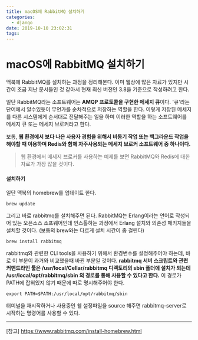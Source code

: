 ```yaml
---
title: macOS에 RabbitMQ 설치하기
categories:
  - django
date: 2019-10-10 23:02:31
tags:
---
```


# macOS에 RabbitMQ 설치하기

맥북에 RabbitMQ를 설치하는 과정을 정리해본다. 이미 웹상에 많은 자료가 있지만 시간이 조금 지난 문서들인 것 같아서 현재 최신 버전인 3.8을 기준으로 작성하려고 한다.

일단 RabbitMQ라는 소프트웨어는 **AMQP 프로토콜을 구현한 메세지 큐**이다. '큐'라는 단어에서 알수있듯이 무언가를 순차적으로 저장하는 역할을 한다. 이렇게 저장된 메세지를 다른 시스템에게 순서대로 전달해주는 일을 하며 이러한 역할을 하는 소프트웨어를 메세지 큐 또는 메세지 브로커라고 한다.

보통, **웹 환경에서 보다 나은 사용자 경험을 위해서 비동기 작업 또는 백그라운드 작업을 해야할 때 이용하며 Redis와 함께 자주사용되는 메세지 브로커 소프트웨어 중 하나이다.**

> 웹 환경에서 메세지 브로커를 사용하는 예제를 보면 RabbitMQ와 Redis에 대한 자료가 가장 많을 것이다.

#### 설치하기

일단 맥북의 homebrew를 업데이트 한다.
~~~shell
brew update
~~~

그리고 바로 rabbitmq를 설치해주면 된다. RabbitMQ는 Erlang이라는 언어로 작성되어 있는 오픈소스 소프웨어인데 인스톨하는 과정에서 Erlang 설치와 의존성 패키지들을 설치할 것이다. (보통의 brew와는 다르게 설치 시간이 좀 걸린다)

~~~shell
brew install rabbitmq
~~~

rabbitmq와 관련한 CLI tools을 사용하기 위해서 환경변수를 설정해주어야 하는데, 바로 이 부분이 과거와 비교했을때 바뀐 부분일 것이다. **rabbitmq 서버 스크립트와 관련 커맨드라인 툴은 /usr/local/Cellar/rabbitmq 디렉토리의 sbin 폴더에 설치가 되는데 /usr/local/opt/rabbitmq/sbin 의 경로를 통해 사용할 수 있다고 한다.** 이 경로가 PATH에 잡혀있지 않기 때문에 따로 명시해주어야 한다.

~~~shell
export PATH=$PATH:/usr/local/opt/rabbitmq/sbin
~~~

터미널을 재시작하거나 사용중인 쉘 설정파일을 source 해주면 rabbitmq-server로 시작하는 명령어를 사용할 수 있다.


---
[참고]
<https://www.rabbitmq.com/install-homebrew.html>